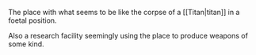 The place with what seems to be like the corpse of a [[Titan|titan]] in a foetal position.

Also a research facility seemingly using the place to produce weapons of some kind.